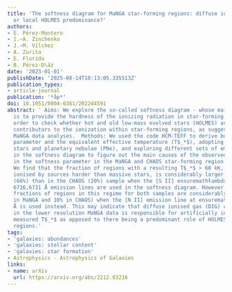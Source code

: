 ```yaml
---
title: 'The softness diagram for MaNGA star-forming regions: diffuse ionized gas contamination
  or local HOLMES predominance?'
authors:
- E. Pérez-Montero
- I.~A. Zinchenko
- J.~M. Vı́lchez
- A. Zurita
- E. Florido
- B. Pérez-D\áz
date: '2023-01-01'
publishDate: '2025-08-14T18:13:05.335513Z'
publication_types:
- article-journal
publication: '*åp*'
doi: 10.1051/0004-6361/202244591
abstract: ' Aims: We explore the so-called softness diagram - whose main function
  is to provide the hardness of the ionizing radiation in star-forming regions - in
  order to check whether hot and old low-mass evolved stars (HOLMES) are significant
  contributors to the ionization within star-forming regions, as suggested by previous
  MaNGA data analyses.  Methods: We used the code HCM-TEFF to derive both the ionization
  parameter and the equivalent effective temperature (T$_*$), adopting models of massive
  stars and planetary nebulae (PNe), and exploring different sets of emission lines
  in the softness diagram to figure out the main causes of the observed differences
  in the softness parameter in the MaNGA and CHAOS star-forming region samples.  Results:
  We find that the fraction of regions with a resulting T$_*$ > 60 kK, which are supposedly
  ionised by sources harder than massive stars, is considerably larger in the MaNGA
  (66%) than in the CHAOS (20%) sample when the [S II] ensuremathłambdaensuremathłambda
  6716,6731 ̊A emission lines are used in the softness diagram. However, the respective
  fractions of regions in this regime for both samples are considerably reduced (20%
  in MaNGA and 10% in CHAOS) when the [N II] emission line at ensuremathłambda 6584
  Å is used instead. This may indicate that diffuse ionised gas (DIG) contamination
  in the lower resolution MaNGA data is responsible for artificially increasing the
  measured T$_*$ as opposed to there being a predominant role of HOLMES in the H II
  regions.'
tags:
- 'galaxies: abundances'
- 'galaxies: stellar content'
- 'galaxies: star formation'
- Astrophysics - Astrophysics of Galaxies
links:
- name: arXiv
  url: https://arxiv.org/abs/2212.03216
---
```

